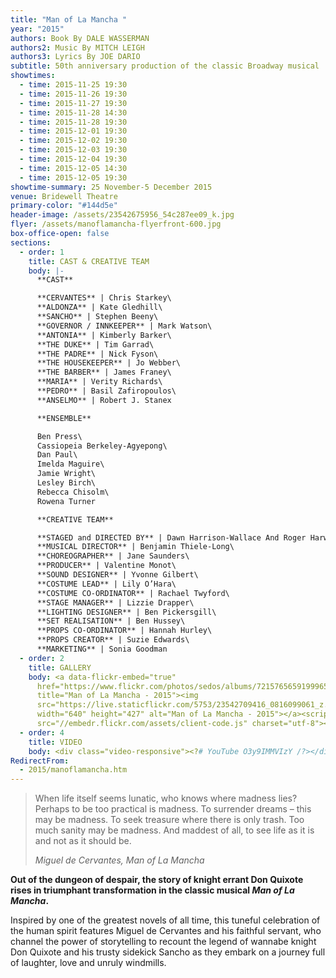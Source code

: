 ```yaml
---
title: "Man of La Mancha "
year: "2015"
authors: Book By DALE WASSERMAN
authors2: Music By MITCH LEIGH
authors3: Lyrics By JOE DARIO
subtitle: 50th anniversary production of the classic Broadway musical
showtimes:
  - time: 2015-11-25 19:30
  - time: 2015-11-26 19:30
  - time: 2015-11-27 19:30
  - time: 2015-11-28 14:30
  - time: 2015-11-28 19:30
  - time: 2015-12-01 19:30
  - time: 2015-12-02 19:30
  - time: 2015-12-03 19:30
  - time: 2015-12-04 19:30
  - time: 2015-12-05 14:30
  - time: 2015-12-05 19:30
showtime-summary: 25 November-5 December 2015
venue: Bridewell Theatre
primary-color: "#144d5e"
header-image: /assets/23542675956_54c287ee09_k.jpg
flyer: /assets/manoflamancha-flyerfront-600.jpg
box-office-open: false
sections:
  - order: 1
    title: CAST & CREATIVE TEAM
    body: |-
      **CAST**

      **CERVANTES** | Chris Starkey\
      **ALDONZA** | Kate Gledhill\
      **SANCHO** | Stephen Beeny\
      **GOVERNOR / INNKEEPER** | Mark Watson\
      **ANTONIA** | Kimberly Barker\
      **THE DUKE** | Tim Garrad\
      **THE PADRE** | Nick Fyson\
      **THE HOUSEKEEPER** | Jo Webber\
      **THE BARBER** | James Franey\
      **MARIA** | Verity Richards\
      **PEDRO** | Basil Zafiropoulos\
      **ANSELMO** | Robert J. Stanex

      **ENSEMBLE**

      Ben Press\
      Cassiopeia Berkeley-Agyepong\
      Dan Paul\
      Imelda Maguire\
      Jamie Wright\
      Lesley Birch\
      Rebecca Chisolm\
      Rowena Turner

      **CREATIVE TEAM**

      **STAGED and DIRECTED BY** | Dawn Harrison-Wallace And Roger Harwood\
      **MUSICAL DIRECTOR** | Benjamin Thiele-Long\
      **CHOREOGRAPHER** | Jane Saunders\
      **PRODUCER** | Valentine Monot\
      **SOUND DESIGNER** | Yvonne Gilbert\
      **COSTUME LEAD** | Lily O’Hara\
      **COSTUME CO-ORDINATOR** | Rachael Twyford\
      **STAGE MANAGER** | Lizzie Drapper\
      **LIGHTING DESIGNER** | Ben Pickersgill\
      **SET REALISATION** | Ben Hussey\
      **PROPS CO-ORDINATOR** | Hannah Hurley\
      **PROPS CREATOR** | Suzie Edwards\
      **MARKETING** | Sonia Goodman
  - order: 2
    title: GALLERY
    body: <a data-flickr-embed="true"
      href="https://www.flickr.com/photos/sedos/albums/72157656591999654"
      title="Man of La Mancha - 2015"><img
      src="https://live.staticflickr.com/5753/23542709416_0816099061_z.jpg"
      width="640" height="427" alt="Man of La Mancha - 2015"></a><script async
      src="//embedr.flickr.com/assets/client-code.js" charset="utf-8"></script>
  - order: 4
    title: VIDEO
    body: <div class="video-responsive"><?# YouTube O3y9IMMVIzY /?></div>
RedirectFrom:
  - 2015/manoflamancha.htm
---
```

>When life itself seems lunatic, who knows where madness lies? Perhaps to be too practical is madness. To surrender dreams – this may be madness. To seek treasure where there is only trash. Too much sanity may be madness. And maddest of all, to see life as it is and not as it should be.
><footer><cite>Miguel de Cervantes, Man of La Mancha</cite></footer>

**Out of the dungeon of despair, the story of knight errant Don Quixote rises in triumphant transformation in the classic musical *Man of La Mancha*.**

Inspired by one of the greatest novels of all time, this tuneful celebration of the human spirit features Miguel de Cervantes and his faithful servant, who channel the power of storytelling to recount the legend of wannabe knight Don Quixote and his trusty sidekick Sancho as they embark on a journey full of laughter, love and unruly windmills.